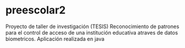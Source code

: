 # preescolar2
Proyecto de taller de investigación (TESIS) Reconocimiento de patrones para el control de acceso de una institución educativa atraves de datos biometricos. Aplicación realizada en java

